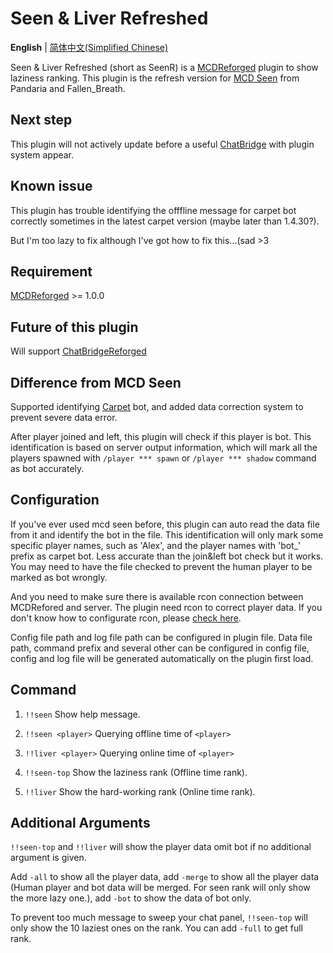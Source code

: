 # Seen & Liver Refreshed
  **English** | [简体中文(Simplified Chinese)](./README_zh.md)

Seen & Liver Refreshed (short as SeenR) is a [MCDReforged](https://github.com/Fallen-Breath/MCDReforged) plugin to show laziness ranking. This plugin is the refresh version for [MCD Seen](https://github.com/TISUnion/Seen/) from Pandaria and Fallen_Breath.

## Next step
This plugin will not actively update before a useful [ChatBridge](https://github.com/TISUnion/ChatBridge) with plugin system appear.

## Known issue

This plugin has trouble identifying the offfline message for carpet bot correctly sometimes in the latest carpet version (maybe later than 1.4.30?).

But I'm too lazy to fix although I've got how to fix this...(sad >3

## Requirement

[MCDReforged](https://github.com/Fallen-Breath/MCDReforged) >= 1.0.0

## Future of this plugin

Will support [ChatBridgeReforged](https://github.com/rickyhoho/ChatBridgeReforged)

## Difference from MCD Seen

Supported identifying [Carpet](https://github.com/gnembon/fabric-carpet) bot, and added data correction system to prevent severe data error.

After player joined and left, this plugin will check if this player is bot. This identification is based on server output information, which will mark all the players spawned with `/player *** spawn` or `/player *** shadow` command as bot accurately. 

## Configuration

If you've ever used mcd seen before, this plugin can auto read the data file from it and identify the bot in the file. This identification will only mark some specific player names, such as 'Alex', and the player names with 'bot_' prefix as carpet bot. Less accurate than the join&left bot check but it works. You may need to have the file checked to prevent the human player to be marked as bot wrongly.

And you need to make sure there is available rcon connection between MCDRefored and server. The plugin need rcon to correct player data. If you don't know how to configurate rcon, please [check here](https://mcdreforged.readthedocs.io/en/latest/configure.html?highlight=rcon#rcon).

Config file path and log file path can be configured in plugin file. Data file path, command prefix and several other can be configured in config file, config and log file will be generated automatically on the plugin first load.

## Command

1. `!!seen` Show help message.

2. `!!seen <player>` Querying offline time of `<player>`

3. `!!liver <player>` Querying online time of `<player>`

4. `!!seen-top` Show the laziness rank (Offline time rank).

5. `!!liver` Show the hard-working rank (Online time rank).

   

## Additional Arguments

`!!seen-top` and `!!liver` will show the player data omit bot if no additional argument is given. 

Add `-all` to show all the player data, add `-merge` to show all the player data (Human player and bot data will be merged. For seen rank will only show the more lazy one.), add `-bot` to show the data of bot only.

To prevent too much message to sweep your chat panel, `!!seen-top` will only show the 10 laziest ones on the rank. You can add `-full` to get full rank.
